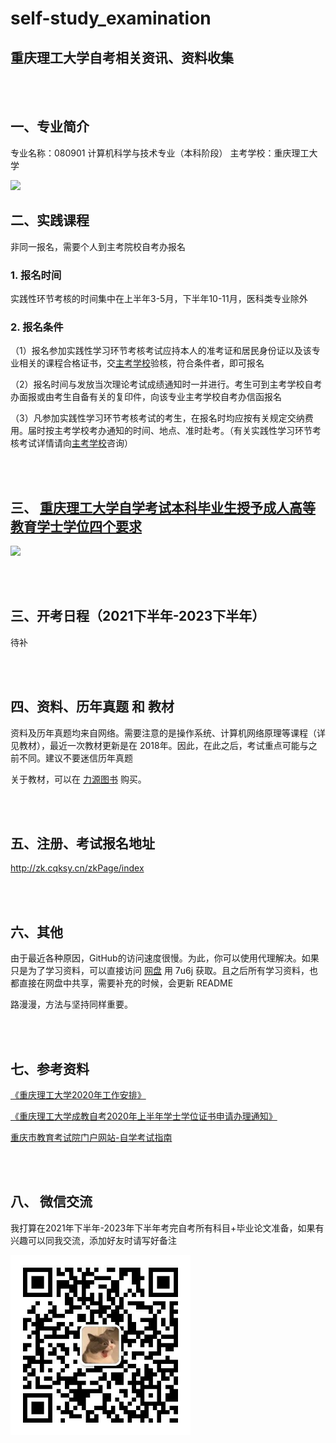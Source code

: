 # self-study_examination

## 重庆理工大学自考相关资讯、资料收集

<br />
<br />

## 一、专业简介

专业名称：080901 计算机科学与技术专业（本科阶段） 
主考学校：重庆理工大学

![](https://cdn.nlark.com/yuque/0/2021/png/12543709/1622714152372-0134f7c3-701f-4d78-9a36-8b5c5de0c0cd.png?x-oss-process=image%2Fresize%2Cw_1416)

## 二、实践课程

非同一报名，需要个人到主考院校自考办报名



### 1. 报名时间

实践性环节考核的时间集中在上半年3-5月，下半年10-11月，医科类专业除外



### 2. 报名条件

（1）报名参加实践性学习环节考核考试应持本人的准考证和居民身份证以及该专业相关的课程合格证书，交[主考学校](https://www.cqksy.cn/site/zk/bkzn/zhukao/主考学校名录.htm)验核，符合条件者，即可报名

（2）报名时间与发放当次理论考试成绩通知时一并进行。考生可到主考学校自考办面报或由考生自备有关的复印件，向该专业主考学校自考办信函报名

（3）凡参加实践性学习环节考核考试的考生，在报名时均应按有关规定交纳费用。届时按主考学校考办通知的时间、地点、准时赴考。（有关实践性学习环节考核考试详情请向[主考学校](https://www.cqksy.cn/site/zk/bkzn/zhukao/主考学校名录.htm)咨询）

<br />
<br />



## 三、 [重庆理工大学自学考试本科毕业生授予成人高等教育学士学位四个要求](https://cj.cqut.edu.cn/info/1024/1475.htm)

![](https://cj.cqut.edu.cn/__local/1/40/F0/D65E5F83D9FC6BF2B50D8973A67_066B521E_21DFD.png)

<br />

<br />



## 三、开考日程（2021下半年-2023下半年）

待补


<br />
<br />

##  四、资料、历年真题 和 教材

资料及历年真题均来自网络。需要注意的是操作系统、计算机网络原理等课程（详见教材），最近一次教材更新是在 2018年。因此，在此之后，考试重点可能与之前不同。建议不要迷信历年真题  

关于教材，可以在 [力源图书](https://liyuants.tmall.com/p/rd057697.htm) 购买。

<br />
<br />



## 五、注册、考试报名地址

http://zk.cqksy.cn/zkPage/index

<br>

<br>



## 六、其他

由于最近各种原因，GitHub的访问速度很慢。为此，你可以使用代理解决。如果只是为了学习资料，可以直接访问 [网盘](https://pan.baidu.com/s/1x6NBQeUuHGvyrQkd7wXnZw ) 用 7u6j 获取。且之后所有学习资料，也都直接在网盘中共享，需要补充的时候，会更新 README

路漫漫，方法与坚持同样重要。

<br />
<br />



## 七、参考资料

[《重庆理工大学2020年工作安排》](https://cj.cqut.edu.cn/info/1024/1344.htm)

[《重庆理工大学成教自考2020年上半年学士学位证书申请办理通知》](https://cj.cqut.edu.cn/info/1021/1385.htm)

[重庆市教育考试院门户网站-自学考试指南](https://www.cqksy.cn/site/zkList.jsp?ClassID=100)  



<br />
<br />



## 八、 微信交流

我打算在2021年下半年-2023年下半年考完自考所有科目+毕业论文准备，如果有兴趣可以同我交流，添加好友时请写好备注



<img src="README.assets/wechat.jpg" style="zoom: 67%;" />